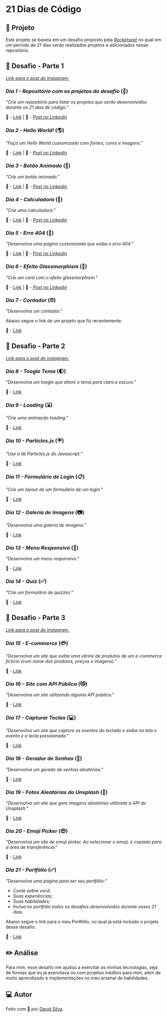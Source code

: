 # **21 Dias de Código**

## :date: **Projeto**

Este projeto se baseia em um desafio proposto pela _[Rocketseat](https://www.instagram.com/rocketseat_oficial/)_ no qual em um período de 21 dias serão realizados projetos e adicionados nesse repositório.

## :rocket: **Desafio - Parte 1**

_[Link para o post do Instagram.](https://www.instagram.com/p/ChTBg1BpLGU/?utm_source=ig_web_copy_link)_

### _Dia 1 - Repositório com os projetos do desafio_ (:bookmark:)

_"Crie um repositório para listar os projetos que serão desenvolvidos durante os 21 dias de código."_

:link: - _[Link](https://github.com/davsilvam/21-dias-de-codigo)_ |
:leaves: - _[Post no Linkedin](https://www.linkedin.com/feed/update/urn:li:share:6985005565814968320/)_

### _Dia 2 - Hello World!_ (:earth_americas:)

_"Faça um Hello World customizado com fontes, cores e imagens."_

:link: - _[Link](https://github.com/davsilvam/21-dias-de-codigo/tree/master/02)_ |
:leaves: - _[Post no Linkedin](https://www.linkedin.com/posts/davsilvam_dia-2-hello-world-opa-aqui-estou-activity-6985373016239009792-It3w?utm_source=share&utm_medium=member_desktop)_

### _Dia 3 - Botão Animado_ (:rainbow:)

_"Crie um botão animado."_

:link: - _[Link](https://github.com/davsilvam/21-dias-de-codigo/tree/master/03)_ |
:leaves: - _[Post no Linkedin](https://www.linkedin.com/posts/davsilvam_dia-3-bot%C3%A3o-animado-opa-estou-aqui-activity-6988239234239246336-yfQ1?utm_source=share&utm_medium=member_desktop)_

### _Dia 4 - Calculadora_ (:symbols:)

_"Crie uma calculadora."_

:link: - _[Link](https://github.com/davsilvam/21-dias-de-codigo/tree/master/04)_ |
:leaves: - _[Post no Linkedin](https://www.linkedin.com/posts/davsilvam_dia-4-calculadora-opa-estou-aqui-de-activity-6989364766125244416-Nirv?utm_source=share&utm_medium=member_desktop)_

### _Dia 5 - Erro 404_ (:paw_prints:)

_"Desenvolva uma página customizada que exiba o erro 404."_

:link: - _[Link](https://github.com/davsilvam/21-dias-de-codigo/tree/master/05)_ |
:leaves: - _[Post no Linkedin](https://www.linkedin.com/posts/davsilvam_dia-5-erro-404-opa-estou-aqui-de-novo-activity-6989986300992884736-seRt?utm_source=share&utm_medium=member_desktop
)_

### _Dia 6 - Efeito Glassmorphism_ (:shoe:)

_"Crie um card com o efeito glassmorphism."_ 

:link: - _[Link](https://github.com/davsilvam/21-dias-de-codigo/tree/master/06)_ |
:leaves: - _[Post no Linkedin](
https://www.linkedin.com/posts/davsilvam_dia-6-glassmorphism-opa-andei-meio-activity-6991818302608060416-BePh?utm_source=share&utm_medium=member_desktop)_

### _Dia 7 - Contador_ (:alarm_clock:)

_"Desenvolva um contador."_

Abaixo segue o link de um projeto que fiz recentemente.

:link: - _[Link](https://github.com/davsilvam/cronometro)_

## :rocket: **Desafio - Parte 2**

_[Link para o post do Instagram.](https://www.instagram.com/p/ChkahuNOLvF/?utm_source=ig_web_copy_link)_

### _Dia 8 - Toogle Tema_ (:first_quarter_moon:)

_"Desenvolva um toogle que altere o tema para claro e escuro."_

:link: - _[Link](https://github.com/davsilvam/21-dias-de-codigo/tree/master/08)_

### _Dia 9 - Loading_ (:hourglass:)

_"Crie uma animação loading."_

:link: - _[Link](https://github.com/davsilvam/21-dias-de-codigo/tree/master/09)_

### _Dia 10 - Particles.js_ (:umbrella:)

_"Use a lib Particles.js do Javascript."_

:link: - _[Link](https://github.com/davsilvam/21-dias-de-codigo/tree/master/10)_

### _Dia 11 - Formulário de Login_ (:clipboard:)

_"Crie um layout de um formulário de um login."_

:link: - _[Link](https://github.com/davsilvam/21-dias-de-codigo/tree/master/11)_

### _Dia 12 - Galeria de Imagens_ (:camera:)

_"Desenvolva uma galeria de imagens."_

:link: - _[Link](https://github.com/davsilvam/21-dias-de-codigo/tree/master/12)_

### _Dia 13 - Menu Responsivo_ (:hamburger:)

_"Desenvolva um menu responsivo."_

:link: - _[Link](https://github.com/davsilvam/21-dias-de-codigo/tree/master/13)_

### _Dia 14 - Quiz_ (:white_check_mark:)

_"Crie um formulário de quizzes."_

:link: - _[Link](https://github.com/davsilvam/21-dias-de-codigo/tree/master/14)_

## :rocket: **Desafio - Parte 3**

_[Link para o post do Instagram.](https://www.instagram.com/p/Ch3EOQ0p2sZ/?utm_source=ig_web_copy_link)_

### _Dia 15 - E-commerce_ (:credit_card:)

_"Desenvolva um site que exiba uma vitrine de produtos de um e-commerce fictício (com nome dos produtos, preços e imagens)."_

:link: - _[Link](https://github.com/davsilvam/21-dias-de-codigo/tree/master/15)_

### _Dia 16 - Site com API Pública_ (:smirk_cat:)

_"Desenvolva um site utilizando alguma API pública."_

:link: - _[Link](https://github.com/davsilvam/21-dias-de-codigo/tree/master/16)_

### _Dia 17 - Capturar Teclas_ (:computer:)

_"Desenvolva um site que capture os eventos do teclado e exiba na tela o evento e a tecla pressionada."_

:link: - _[Link](https://github.com/davsilvam/21-dias-de-codigo/tree/master/17)_

### _Dia 18 - Gerador de Senhas_ (:closed_lock_with_key:)

_"Desenvolva um gerado de senhas aleatórias."_

:link: - _[Link](https://github.com/davsilvam/21-dias-de-codigo/tree/master/18)_

### _Dia 19 - Fotos Aleatórias do Unsplash_ (:mount_fuji:)

_"Desenvolva um site que gere imagens aleatórias utilizada a API do Unsplash."_

:link: - _[Link](https://github.com/davsilvam/21-dias-de-codigo/tree/master/19)_

### _Dia 20 - Emoji Picker_ (:sunglasses:)

_"Desenvolva um site de emoji picker. Ao selecionar o emoji, é copiado para a área de transferência."_

:link: - _[Link](https://github.com/davsilvam/21-dias-de-codigo/tree/master/20)_

### *Dia 21 - Portfólio* (:white_check_mark:)
*"Desenvolva uma página para ser seu portfólio:"*
* *Conte sobre você;*
* *Suas experiências;*
* *Suas habilidades;*
* *Inclua no portfólio todos os desafios desenvolvidos durante esses 21 dias.*

Abaixo segue o link para o meu Portfólio, no qual já está incluído o projeto desse desafio.

:link: - *[Link](https://github.com/davsilvam/meu-portfolio)*

## :pencil2: **Análise**

Para mim, esse desafio me ajudou a exercitar as minhas tecnologias, seja de formas que eu já exercitava ou com projetos inéditos para mim, além de muito aprendizado e implementações no meu arsenal de habilidades.

## :computer: **Autor**

Feito com :purple_heart: por [David Silva](https://www.linkedin.com/in/davsilvam/).
